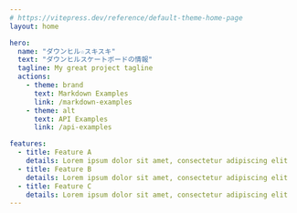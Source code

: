 ```yaml
---
# https://vitepress.dev/reference/default-theme-home-page
layout: home

hero:
  name: "ダウンヒル☆スキスキ"
  text: "ダウンヒルスケートボードの情報"
  tagline: My great project tagline
  actions:
    - theme: brand
      text: Markdown Examples
      link: /markdown-examples
    - theme: alt
      text: API Examples
      link: /api-examples

features:
  - title: Feature A
    details: Lorem ipsum dolor sit amet, consectetur adipiscing elit
  - title: Feature B
    details: Lorem ipsum dolor sit amet, consectetur adipiscing elit
  - title: Feature C
    details: Lorem ipsum dolor sit amet, consectetur adipiscing elit
---
```


